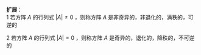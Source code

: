 **扩展**：    
1 若方阵 $A$ 的行列式 $|A|\neq0$ ，则称方阵 $A$ 是非奇异的，非退化的，满秩的，可逆的    
    
2 若方阵 $A$ 的行列式 $|A|=0$ ，则称方阵 $A$ 是奇异的，退化的，降秩的，不可逆的    
